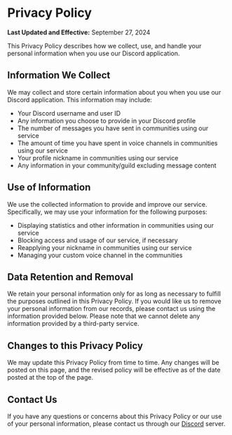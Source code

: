 # Privacy Policy

**Last Updated and Effective:** September 27, 2024

This Privacy Policy describes how we collect, use, and handle your personal information when you use our Discord application.

## Information We Collect

We may collect and store certain information about you when you use our Discord application. This information may include:

- Your Discord username and user ID
- Any information you choose to provide in your Discord profile
- The number of messages you have sent in communities using our service
- The amount of time you have spent in voice channels in communities using our service
- Your profile nickname in communities using our service
- Any information in your community/guild excluding message content

## Use of Information

We use the collected information to provide and improve our service. Specifically, we may use your information for the following purposes:

- Displaying statistics and other information in communities using our service
- Blocking access and usage of our service, if necessary
- Reapplying your nickname in communities using our service
- Managing your custom voice channel in the communities

## Data Retention and Removal

We retain your personal information only for as long as necessary to fulfill the purposes outlined in this Privacy Policy. If you would like us to remove your personal information from our records, please contact us using the information provided below. Please note that we cannot delete any information provided by a third-party service.

## Changes to this Privacy Policy

We may update this Privacy Policy from time to time. Any changes will be posted on this page, and the revised policy will be effective as of the date posted at the top of the page.

## Contact Us

If you have any questions or concerns about this Privacy Policy or our use of your personal information, please contact us through our [Discord](https://discord.gg/HMTfjdDwRV) server.
